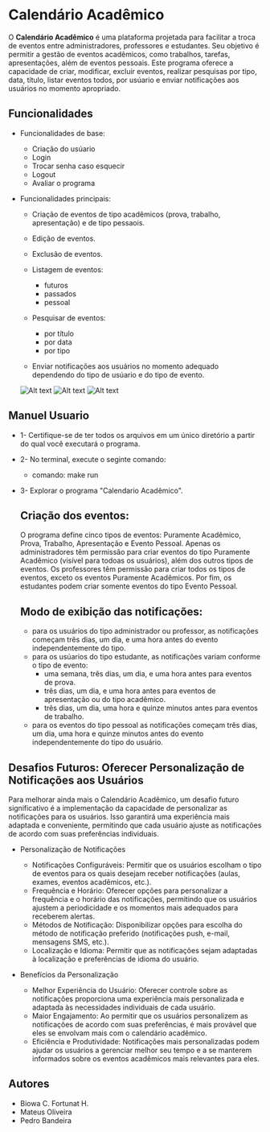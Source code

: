 # Calendário Acadêmico

O **Calendário Acadêmico** é uma plataforma projetada para facilitar a troca de eventos entre administradores, professores e estudantes. Seu objetivo é permitir a gestão de eventos acadêmicos, como trabalhos, tarefas, apresentações, além de eventos pessoais. Este programa oferece a capacidade de criar, modificar, excluir eventos, realizar pesquisas por tipo, data, título, listar eventos todos, por usúario e enviar notificações aos usuários no momento apropriado.

## Funcionalidades
   * Funcionalidades de base:
     - Criação do usúario
     - Login
     - Trocar senha caso esquecir
     - Logout
     - Avaliar o programa

   * Funcionalidades principais:
     - Criação de eventos de tipo acadêmicos (prova, trabalho, apresentação) e de tipo pessaois.
     - Edição de eventos.
     - Exclusão de eventos.
     - Listagem de eventos:
        * futuros
        * passados
        * pessoal

     - Pesquisar de eventos:
        * por título
        * por data
        * por tipo

     - Enviar notificações aos usuários no momento adequado dependendo do tipo de usúario e do tipo de evento.

     ![Alt text](Interface-1.png)
     ![Alt text](Interface-2.png)
     ![Alt text](Interface-3.png)


## Manuel Usuario
 * 1- Certifique-se de ter todos os arquivos em um único diretório a partir do qual você executará o programa.
 * 2- No terminal, execute o seginte comando:
      - comando: make run
 * 3- Explorar o programa "Calendario Acadêmico".

    ## Criação dos eventos:
      O programa define cinco tipos de eventos: Puramente Acadêmico, Prova, Trabalho, Apresentação e Evento Pessoal. Apenas os administradores têm permissão para criar eventos do tipo Puramente Acadêmico (visível para todoas os usuários), além dos outros tipos de eventos. Os professores têm permissão para criar todos os tipos de eventos, exceto os eventos Puramente Acadêmicos. Por fim, os estudantes podem criar somente eventos do tipo Evento Pessoal.
   
    ## Modo de exibição das notificações:
      * para os usuários do tipo administrador ou professor, as notificações começam três dias, um dia, e uma hora antes do evento independentemente do tipo.
      * para os usúarios do tipo estudante, as notificações variam conforme o tipo de evento:
         - uma semana, três dias, um dia, e uma hora antes para eventos de prova.
         - três dias, um dia, e uma hora antes para eventos de apresentação ou do tipo acadêmico.
         - três dias, um dia, uma hora e quinze minutos antes para eventos de trabalho.
      * para os eventos do tipo pessoal as notificações começam três dias, um dia, uma hora e quinze minutos antes do evento independentemente do tipo do usuário.

## Desafios Futuros: Oferecer Personalização de Notificações aos Usuários

Para melhorar ainda mais o Calendário Acadêmico, um desafio futuro significativo é a implementação da capacidade de personalizar as notificações para os usuários. Isso garantirá uma experiência mais adaptada e conveniente, permitindo que cada usuário ajuste as notificações de acordo com suas preferências individuais.

 * Personalização de Notificações
    - Notificações Configuráveis: Permitir que os usuários escolham o tipo de eventos para os quais desejam receber notificações (aulas, exames, eventos acadêmicos, etc.).
    - Frequência e Horário: Oferecer opções para personalizar a frequência e o horário das notificações, permitindo que os usuários ajustem a periodicidade e os momentos mais adequados para receberem alertas.
    - Métodos de Notificação: Disponibilizar opções para escolha do método de notificação preferido (notificações push, e-mail, mensagens SMS, etc.).
    - Localização e Idioma: Permitir que as notificações sejam adaptadas à localização e preferências de idioma do usuário.
    
 * Benefícios da Personalização
    - Melhor Experiência do Usuário: Oferecer controle sobre as notificações proporciona uma experiência mais personalizada e adaptada às necessidades individuais de cada usuário.
    - Maior Engajamento: Ao permitir que os usuários personalizem as notificações de acordo com suas preferências, é mais provável que eles se envolvam mais com o calendário acadêmico.
    - Eficiência e Produtividade: Notificações mais personalizadas podem ajudar os usuários a gerenciar melhor seu tempo e a se manterem informados sobre os eventos acadêmicos mais relevantes para eles.


## Autores
 * Biowa C. Fortunat H.
 * Mateus Oliveira
 * Pedro Bandeira

#####